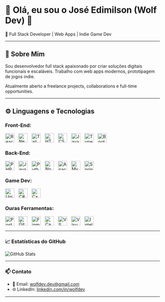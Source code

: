 # 👋 Olá, eu sou o José Edimilson (Wolf Dev) 🐺

🎯 Full Stack Developer | Web Apps | Indie Game Dev

---

## 🚀 Sobre Mim

Sou desenvolvedor full stack apaixonado por criar soluções digitais funcionais e escaláveis. Trabalho com web apps modernos, prototipagem de jogos indie.

Atualmente aberto a freelance projects, collaborations e full-time opportunities.

---

## ⚙️ Linguagens e Tecnologias

### Front-End:
  
  <img 
    align= "left"
    alt= "React"
    title= "React"
    width= "30px"
    style= "padding-right: 10px;"
    src="https://cdn.jsdelivr.net/gh/devicons/devicon@latest/icons/react/react-original.svg"
  />
  
  <img 
    align= "left"
    alt= "Next.js"
    title= "Next.js"
    width= "30px"
    style= "padding-right: 10px;"
    src="https://cdn.jsdelivr.net/gh/devicons/devicon@latest/icons/nextjs/nextjs-original.svg" 
  />
  
  <img 
    align= "left"
    alt= "Tailwind"
    title= "Tailwind"
    width= "30px"
    style= "padding-right: 10px;"
    src="https://cdn.jsdelivr.net/gh/devicons/devicon@latest/icons/tailwindcss/tailwindcss-original.svg" 
  />
  
  <img 
    align= "left"
    alt= "HTML"
    title= "HTML"
    width= "30px"
    style= "padding-right: 10px;"
    src="https://cdn.jsdelivr.net/gh/devicons/devicon@latest/icons/html5/html5-original.svg" 
  />
        
  <img 
    align= "left"
    alt= "CSS"
    title= "CSS"
    width= "30px"
    style= "padding-right: 10px;"
    src="https://cdn.jsdelivr.net/gh/devicons/devicon@latest/icons/css3/css3-original.svg" 
  />
  
  <img 
    align= "left"
    alt= "JavaScript"
    title= "JavaScript"
    width= "30px"
    style= "padding-right: 10px;"
    src="https://cdn.jsdelivr.net/gh/devicons/devicon@latest/icons/javascript/javascript-original.svg" 
  />
  
  <img 
    align= "left"
    alt= "TypeScript"
    title= "TypeScript"
    width= "30px"
    style= "padding-right: 10px;"
    src="https://cdn.jsdelivr.net/gh/devicons/devicon@latest/icons/typescript/typescript-original.svg" 
  />

  
  <img 
    align= "left"
    alt= "Bootstrap"
    title= "Bootstrap"
    width= "30px"
    style= "padding-right: 10px;"
    src="https://cdn.jsdelivr.net/gh/devicons/devicon@latest/icons/bootstrap/bootstrap-original.svg" 
  />

### ㅤ
  
### Back-End:
  
  <img 
    align= "left"
    alt= "PHP"
    title= "PHP"
    width= "30px"
    style= "padding-right: 10px;"
    src="https://cdn.jsdelivr.net/gh/devicons/devicon@latest/icons/php/php-original.svg" 
  />

  <img 
    align= "left"
    alt= "Java"
    title= "Java"
    width= "30px"
    style= "padding-right: 10px;"
    src="https://cdn.jsdelivr.net/gh/devicons/devicon@latest/icons/java/java-original.svg" 
  />
  
  <img 
    align= "left"
    alt= "Python"
    title= "Python"
    width= "30px"
    style= "padding-right: 10px;"
    src="https://cdn.jsdelivr.net/gh/devicons/devicon@latest/icons/python/python-original.svg" 
  />  
  
  <img 
    align= "left"
    alt= "Node.js"
    title= "Node.js"
    width= "30px"
    style= "padding-right: 10px;"
    src="https://cdn.jsdelivr.net/gh/devicons/devicon@latest/icons/nodejs/nodejs-original.svg" 
  />
  
  <img 
    align= "left"
    alt= "Apache"
    title= "Apache"
    width= "30px"
    style= "padding-right: 10px;"
    src="https://cdn.jsdelivr.net/gh/devicons/devicon@latest/icons/apache/apache-original.svg" 
  />

  <img 
    align= "left"
    alt= "MySQL"
    title= "MySQL"
    width= "30px"
    style= "padding-right: 10px;"
    src="https://cdn.jsdelivr.net/gh/devicons/devicon@latest/icons/mysql/mysql-original.svg" 
  />
  
  <img 
    align= "left"
    alt= "Spring Boot"
    title= "Spring Boot"
    width= "30px"
    style= "padding-right: 10px;"
    src="https://cdn.jsdelivr.net/gh/devicons/devicon@latest/icons/spring/spring-original.svg" 
  />

### ㅤ

### Game Dev:

  <img 
    align= "left"
    alt= "Unity"
    title= "Unity"
    width= "30px"
    style= "padding-right: 10px;"
    src="https://cdn.jsdelivr.net/gh/devicons/devicon@latest/icons/unity/unity-original.svg"
  />
    
  <img 
    align= "left"
    alt= "C#"
    title= "C#"
    width= "30px"
    style= "padding-right: 10px;"
    src="https://cdn.jsdelivr.net/gh/devicons/devicon@latest/icons/csharp/csharp-original.svg" 
  />
  
  <img 
    align= "left"
    alt= "C++"
    title= "C++"
    width= "30px"
    style= "padding-right: 10px;"
    src="https://cdn.jsdelivr.net/gh/devicons/devicon@latest/icons/cplusplus/cplusplus-original.svg" 
  />
                 
### ㅤ

### Ouras Ferramentas:
  
  <img 
    align= "left"
    alt= "Postman"
    title= "Postman"
    width= "30px"
    style= "padding-right: 10px;"
    src="https://cdn.jsdelivr.net/gh/devicons/devicon@latest/icons/postman/postman-original.svg" 
  />
  
  <img 
    align= "left"
    alt= "Git"
    title= "Git"
    width= "30px"
    style= "padding-right: 10px;"
    src="https://cdn.jsdelivr.net/gh/devicons/devicon@latest/icons/git/git-original.svg" 
  />
  
  <img 
    align= "left"
    alt= "Figma"
    title= "Figma"
    width= "30px"
    style= "padding-right: 10px;"
    src="https://cdn.jsdelivr.net/gh/devicons/devicon@latest/icons/figma/figma-original.svg" 
  />
        
  <img 
    align= "left"
    alt= "Canva"
    title= "Canva"
    width= "30px"
    style= "padding-right: 10px;"
    src="https://cdn.jsdelivr.net/gh/devicons/devicon@latest/icons/canva/canva-original.svg"
  />
  
  <img 
    align= "left"
    alt= "VS code"
    title= "VS code"
    width= "30px"
    style= "padding-right: 10px;"
    src="https://cdn.jsdelivr.net/gh/devicons/devicon@latest/icons/vscode/vscode-original.svg" 
  />
  
  <img 
    align= "left"
    alt= "Visual Studio"
    title= "Visual Studio"
    width= "30px"
    style= "padding-right: 10px;"
    src="https://cdn.jsdelivr.net/gh/devicons/devicon@latest/icons/visualstudio/visualstudio-original.svg" 
  />

  <img 
    align= "left"
    alt= "Intellij IDEA"
    title= "Intellij IDEA"
    width= "30px"
    style= "padding-right: 10px;"
    src="https://cdn.jsdelivr.net/gh/devicons/devicon@latest/icons/intellij/intellij-original.svg" 
  />

### ㅤ

---

### 📈 Estatísticas do GitHub

![GitHub Stats](https://github-readme-stats.vercel.app/api?username=wolf-devx&show_icons=true&theme=tokyonight)

---

### 📫 Contato

- 📧 Email: [wolfdev.dev@gmail.com](mailto:wolfdev.dev@gmail.com)
- 🌐 LinkedIn: [linkedin.com/in/wolfdev](https://linkedin.com/in/josé-edimilson-8b5301275/)

---
